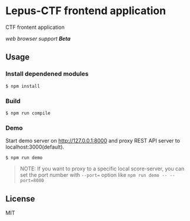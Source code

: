 # Lepus-CTF frontend application

CTF frontent application

*web browser support __Beta__*

## Usage

### Install dependened modules

```
$ npm install
```

### Build

```
$ npm run compile
```

### Demo

Start demo server on http://127.0.0.1:8000 and proxy REST API server to localhost:3000(default).

```
$ npm run demo
```

> NOTE: If you want to proxy to a specific local score-server, you can set the port number
> with `--port=` option like `npm run demo -- --port=8080`

## License
MIT
